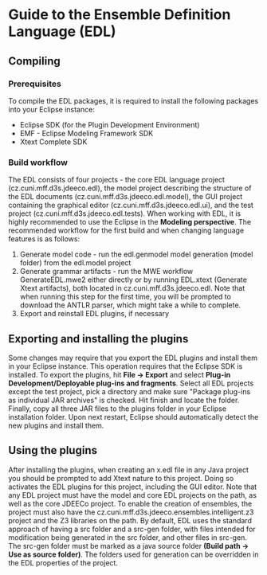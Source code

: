 # Guide to the Ensemble Definition Language (EDL)

## Compiling
### Prerequisites
To compile the EDL packages, it is required to install the following packages into your Eclipse instance:
 - Eclipse SDK (for the Plugin Development Environment)
 - EMF - Eclipse Modeling Framework SDK
 - Xtext Complete SDK 
 
### Build workflow
The EDL consists of four projects - the core EDL language project (cz.cuni.mff.d3s.jdeeco.edl), the model project describing the structure of the EDL documents (cz.cuni.mff.d3s.jdeeco.edl.model), the GUI project containing the graphical editor (cz.cuni.mff.d3s.jdeeco.edl.ui), and the test project (cz.cuni.mff.d3s.jdeeco.edl.tests). When working with EDL, it is highly recommended to use the Eclipse in the **Modeling perspective**. The recommended workflow for the first build and when changing language features is as follows:
1. Generate model code - run the edl.genmodel model generation (model folder) from the edl.model project
2. Generate grammar artifacts - run the MWE workflow GenerateEDL.mwe2 either directly or by running EDL.xtext (Generate Xtext artifacts), both located in cz.cuni.mff.d3s.jdeeco.edl. Note that when running this step for the first time, you will be prompted to download the ANTLR parser, which might take a while to complete.
3. Export and reinstall EDL plugins, if necessary
 
## Exporting and installing the plugins
Some changes may require that you export the EDL plugins and install them in your Eclipse instance. This operation requires that the Eclipse SDK is installed. To export the plugins, hit **File -> Export** and select **Plug-in Development/Deployable plug-ins and fragments**. Select all EDL projects except the test project, pick a directory and make sure "Package plug-ins as individual JAR archives" is checked. Hit finish and locate the folder. Finally, copy all three JAR files to the plugins folder in your Eclipse installation folder. Upon next restart, Eclipse should automatically detect the new plugins and install them.

## Using the plugins
After installing the plugins, when creating an x.edl file in any Java project you should be prompted to add Xtext nature to this project. Doing so activates the EDL plugins for this project, including the GUI editor. Note that any EDL project must have the model and core EDL projects on the path, as well as the core JDEECo project. To enable the creation of ensembles, the project must also have the cz.cuni.mff.d3s.jdeeco.ensembles.intelligent.z3 project and the Z3 libraries on the path. By default, EDL uses the standard approach of having a src folder and a src-gen folder, with files intended for modification being generated in the src folder, and other files in src-gen. The src-gen folder must be marked as a java source folder **(Build path -> Use as source folder)**. The folders used for generation can be overridden in the EDL properties of the project.   